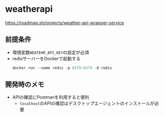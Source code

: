 # weatherapi

<https://roadmap.sh/projects/weather-api-wrapper-service>

## 前提条件

- 環境変数`WEATEHR_API_KEY`の設定が必須
- redisサーバーをDockerで起動する
  ```powershell
  docker run --name redis -p 6379:6379 -d redis
  ```

## 開発時のメモ

- APIの確認にPostmanを利用すると便利
    - `localhost`のAPIの確認はデスクトップエージェントのインストールが必要
